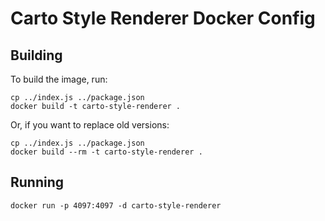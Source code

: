 # Carto Style Renderer Docker Config #

## Building ##
To build the image, run:
```
cp ../index.js ../package.json
docker build -t carto-style-renderer .
```
 
Or, if you want to replace old versions:
```
cp ../index.js ../package.json
docker build --rm -t carto-style-renderer .
```

## Running ##
```
docker run -p 4097:4097 -d carto-style-renderer
```
